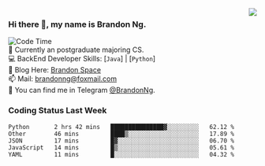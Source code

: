 <!--
<img  align="right" src="https://github-readme-stats.vercel.app/api?username=brandon0824&show_icons=true&count_private=true&hide_title=true">
-->

<img  align="right" src="https://github-readme-stats.vercel.app/api/top-langs/?username=brandon0824&layout=compact">

### Hi there 👋, my name is Brandon Ng.

![Code Time](https://img.shields.io/endpoint?style=flat-square&url=https://codetime-api.datreks.com/badge/128?logoColor=white%26project=%26recentMS=0%26showProject=false)  
🌱 Currently an postgraduate majoring CS.  
💻 BackEnd Developer Skills: [`Java`] | [`Python`]  
📝 Blog Here: [Brandon Space](https://brandonng.tech)  
📫 Mail: brandonng@foxmail.com  
:newspaper: You can find me in Telegram [@BrandonNg](https://t.me/BrandonNg24).  

### Coding Status Last Week
<!--START_SECTION:waka-->
```text
Python       2 hrs 42 mins   ███████████████▓░░░░░░░░░   62.12 % 
Other        46 mins         ████▒░░░░░░░░░░░░░░░░░░░░   17.89 % 
JSON         17 mins         █▓░░░░░░░░░░░░░░░░░░░░░░░   06.70 % 
JavaScript   14 mins         █▒░░░░░░░░░░░░░░░░░░░░░░░   05.61 % 
YAML         11 mins         █░░░░░░░░░░░░░░░░░░░░░░░░   04.32 % 
```
<!--END_SECTION:waka-->

<!--
[![Top Langs](https://github-readme-stats.vercel.app/api/top-langs/?username=brandon0824&layout=compact)](https://github.com/brandon0824)  
-->

<!--
<img  align="right" src="https://github-readme-stats.vercel.app/api/top-langs/?username=brandon0824&layout=compact">
-->
